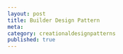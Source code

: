 ```yaml
---
layout: post
title: Builder Design Pattern
meta: 
category: creationaldesignpatterns
published: true
---
```

